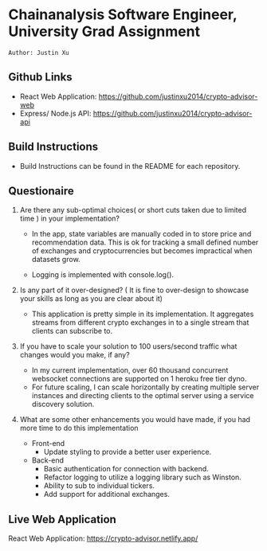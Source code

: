 # Chainanalysis Software Engineer, University Grad Assignment

`Author: Justin Xu`

## Github Links

- React Web Application: https://github.com/justinxu2014/crypto-advisor-web
- Express/ Node.js API: https://github.com/justinxu2014/crypto-advisor-api

## Build Instructions

- Build Instructions can be found in the README for each repository.

## Questionaire

1. Are there any sub-optimal choices( or short cuts taken due to limited time ) in your implementation?

   - In the app, state variables are manually coded in to store price and recommendation data. This is ok for tracking a small defined number of exchanges and cryptocurrencies but becomes impractical when datasets grow.

   - Logging is implemented with console.log().

2. Is any part of it over-designed? ( It is fine to over-design to showcase your skills as long as you are clear about it)

   - This application is pretty simple in its implementation. It aggregates streams from different crypto exchanges in to a single stream that clients can subscribe to.

3. If you have to scale your solution to 100 users/second traffic what changes would you make, if any?

   - In my current implementation, over 60 thousand concurrent websocket connections are supported on 1 heroku free tier dyno.
   - For future scaling, I can scale horizontally by creating multiple server instances and directing clients to the optimal server using a service discovery solution.

4. What are some other enhancements you would have made, if you had more time to do this implementation

   - Front-end
     - Update styling to provide a better user experience.
   - Back-end
     - Basic authentication for connection with backend.
     - Refactor logging to utilize a logging library such as Winston.
     - Ability to sub to individual tickers.
     - Add support for additional exchanges.

## Live Web Application

React Web Application: https://crypto-advisor.netlify.app/
